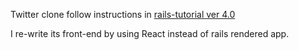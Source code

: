 Twitter clone follow instructions in [rails-tutorial ver 4.0](https://rails-4-0.railstutorial.org/)

I re-write its front-end by using React instead of rails rendered app.
